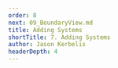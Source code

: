 ```yaml
---
order: 8
next: 09_BoundaryView.md
title: Adding Systems
shortTitle: 7. Adding Systems
author: Jason Kerbelis
headerDepth: 4
---
```



<VidStack
  src="https://www.youtube.com/watch?v=xdiKFjbg8zo&list=PLm1Nyfu8s-DeXpRg8B5bqnrLH7HXetzWn&index=7"
  poster="../../assets/training-videos/Adding Systems.jpg"
/>